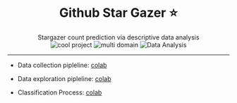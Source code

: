 <h1 align="center">Github Star Gazer ⭐️</h1>
<p align="center">
Stargazer count prediction via descriptive data analysis
  <br>
  <img src="https://img.shields.io/badge/Cool%20Project-d4e157" alt="cool project" />
  <img src="https://img.shields.io/badge/Multi%20Domain-ffbfbf" alt="multi domain" />
  <img src="https://img.shields.io/badge/Data%20Analysis-ffeb3b" alt="Data Analysis" />
</p>

---

- Data collection pipleline: [colab](https://githubtocolab.com/realamirhe/github-stargazer/blob/master/data-collector.ipynb)
- Data exploration pipleline: [colab](https://githubtocolab.com/realamirhe/github-stargazer/blob/master/data-exploration.ipynb)

- Classification Process: [colab](https://githubtocolab.com/realamirhe/github-stargazer/blob/master/classification.ipynb)
